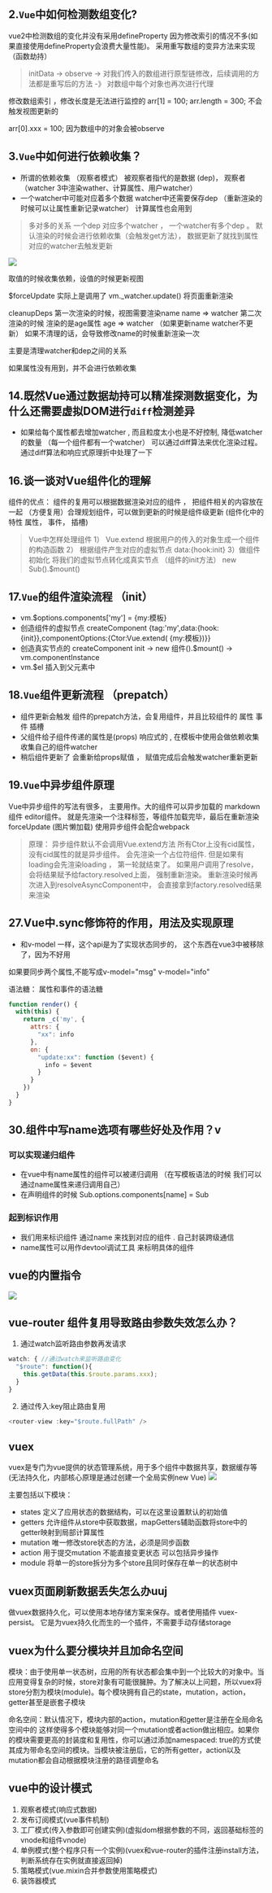 

## 2.`Vue`中如何检测数组变化?
vue2中检测数组的变化并没有采用defineProperty 因为修改索引的情况不多(如果直接使用defineProperty会浪费大量性能)。 采用重写数组的变异方法来实现 （函数劫持）

> initData -> observe -> 对我们传入的数组进行原型链修改，后续调用的方法都是重写后的方法  -》 对数组中每个对象也再次进行代理

修改数组索引 ，修改长度是无法进行监控的   arr[1] = 100;  arr.length = 300;  不会触发视图更新的 

arr[0].xxx = 100; 因为数组中的对象会被observe


## 3.`Vue`中如何进行依赖收集？
- 所谓的依赖收集 （观察者模式） 被观察者指代的是数据 (dep)， 观察者（watcher 3中渲染wather、计算属性、用户watcher）
- 一个watcher中可能对应着多个数据 watcher中还需要保存dep （重新渲染的时候可以让属性重新记录watcher） 计算属性也会用到

> 多对多的关系 一个dep 对应多个watcher ， 一个watcher有多个dep 。 默认渲染的时候会进行依赖收集（会触发get方法）， 数据更新了就找到属性对应的watcher去触发更新

![](http://www.zhufengpeixun.com/jg-vue/assets/img/fow.34669a8f.png)


取值的时候收集依赖，设值的时候更新视图 

$forceUpdate 实际上是调用了 vm._watcher.update() 将页面重新渲染

cleanupDeps 
第一次渲染的时候，视图需要渲染name name => watcher
第二次渲染的时候 渲染的是age属性  age => watcher （如果更新name watcher不更新）
如果不清理的话，会导致修改name的时候重新渲染一次

主要是清理watcher和dep之间的关系


如果属性没有用到，并不会进行依赖收集


## 14.既然Vue通过数据劫持可以精准探测数据变化，为什么还需要虚拟DOM进行`diff`检测差异
- 如果给每个属性都去增加watcher , 而且粒度太小也是不好控制, 降低watcher的数量 （每一个组件都有一个watcher） 可以通过diff算法来优化渲染过程。  通过diff算法和响应式原理折中处理了一下


## 16.谈一谈对Vue组件化的理解
组件的优点：  组件的复用可以根据数据渲染对应的组件 ， 把组件相关的内容放在一起 （方便复用）合理规划组件，可以做到更新的时候是组件级更新  (组件化中的特性  属性， 事件， 插槽)

> Vue中怎样处理组件 1） Vue.extend  根据用户的传入的对象生成一个组件的构造函数   2） 根据组件产生对应的虚拟节点 data:{hook:init}   3）做组件初始化 将我们的虚拟节点转化成真实节点 （组件的init方法）  new Sub().$mount()

## 17.`Vue`的组件渲染流程  （init）
- vm.$options.components['my'] = {my:模板}
- 创造组件的虚拟节点  createComponent    {tag:'my',data:{hook:{init}},componentOptions:{Ctor:Vue.extend( {my:模板})}}
- 创造真实节点的 createComponent  init -> new 组件().$mount()  -> vm.componentInstance 
- vm.$el 插入到父元素中

## 18.`Vue`组件更新流程     （prepatch）
- 组件更新会触发 组件的prepatch方法，会复用组件，并且比较组件的 属性 事件 插槽
- 父组件给子组件传递的属性是(props) 响应式的  , 在模板中使用会做依赖收集 收集自己的组件watcher
- 稍后组件更新了 会重新给props赋值  ， 赋值完成后会触发watcher重新更新

## 19.`Vue`中异步组件原理
Vue中异步组件的写法有很多， 主要用作。大的组件可以异步加载的  markdown组件 editor组件。  就是先渲染一个注释标签，等组件加载完毕，最后在重新渲染 forceUpdate (图片懒加载)  使用异步组件会配合webpack

> 原理： 异步组件默认不会调用Vue.extend方法 所有Ctor上没有cid属性， 没有cid属性的就是异步组件。 会先渲染一个占位符组件. 但是如果有loading会先渲染loading ， 第一轮就结束了。 如果用户调用了resolve， 会将结果赋予给factory.resolved上面， 强制重新渲染。 重新渲染时候再次进入到resolveAsyncComponent中， 会直接拿到factory.resolved结果来渲染

## 27.Vue中.sync修饰符的作用，用法及实现原理
- 和v-model 一样，这个api是为了实现状态同步的， 这个东西在vue3中被移除了，因为不好用
  
如果要同步两个属性,不能写成v-model="msg" v-model="info"

语法糖： 属性和事件的语法糖


```js
function render() {
  with(this) {
    return _c('my', {
      attrs: {
        "xx": info
      },
      on: {
        "update:xx": function ($event) {
          info = $event
        }
      }
    })
  }
}
```
## 30.组件中写name选项有哪些好处及作用？v

### 可以实现递归组件
- 在vue中有name属性的组件可以被递归调用  （在写模板语法的时候 我们可以通过name属性来递归调用自己）
- 在声明组件的时候 Sub.options.components[name] = Sub


### 起到标识作用 
- 我们用来标识组件 通过name 来找到对应的组件 . 自己封装跨级通信
- name属性可以用作devtool调试工具 来标明具体的组件



## vue的内置指令
![](https://p1-juejin.byteimg.com/tos-cn-i-k3u1fbpfcp/0b46ec8b051246858211c4c7ec129fb3~tplv-k3u1fbpfcp-zoom-in-crop-mark:3024:0:0:0.awebp)


## vue-router 组件复用导致路由参数失效怎么办？
1. 通过watch监听路由参数再发请求
  ```js
  watch: { //通过watch来监听路由变化
    "$route": function(){
      this.getData(this.$route.params.xxx);
    }
  }
  ```
2. 通过传入:key阻止路由复用
```js
<router-view :key="$route.fullPath" />
```

## vuex
vuex是专门为vue提供的状态管理系统，用于多个组件中数据共享，数据缓存等(无法持久化，内部核心原理是通过创建一个全局实例new Vue)
![](https://p1-juejin.byteimg.com/tos-cn-i-k3u1fbpfcp/cb545e2edc0a4dcb94a412db0625799c~tplv-k3u1fbpfcp-zoom-in-crop-mark:3024:0:0:0.awebp)

主要包括以下模块：
- states 定义了应用状态的数据结构，可以在这里设置默认的初始值
- getters 允许组件从store中获取数据，mapGetters辅助函数将store中的getter映射到局部计算属性
- mutation 唯一修改store状态的方法，必须是同步函数
- action 用于提交mutation 不能直接变更状态 可以包括异步操作
- module 将单一的store拆分为多个store且同时保存在单一的状态树中
  
## vuex页面刷新数据丢失怎么办uuj
做vuex数据持久化，可以使用本地存储方案来保存。或者使用插件 vuex-persist。
它是为vuex持久化而生的一个插件，不需要手动存储storage

## vuex为什么要分模块并且加命名空间
模块：由于使用单一状态树，应用的所有状态都会集中到一个比较大的对象中。当应用变得复杂的时候，store对象有可能很臃肿。为了解决以上问题，所以vuex将store分割为模块(module)。每个模块拥有自己的state，mutation，action，getter甚至是嵌套子模块

命名空间：默认情况下，模块内部的action，mutation和getter是注册在全局命名空间中的
这样使得多个模块能够对同一个mutation或者action做出相应。如果你的模块需要更高的封装度和复用性，你可以通过添加namespaced: true的方式使其成为带命名空间的模块。当模块被注册后，它的所有getter，action以及mutation都会自动根据模块注册的路径调整命名

## vue中的设计模式
1. 观察者模式(响应式数据)
2. 发布订阅模式(vue事件机制)
3. 工厂模式(传入参数即可创建实例)(虚拟dom根据参数的不同，返回基础标签的vnode和组件vnode)
4. 单例模式(整个程序只有一个实例)(vuex和vue-router的插件注册install方法，判断系统存在实例就直接返回掉)
5. 策略模式(vue.mixin合并参数使用策略模式)
6. 装饰器模式
   
